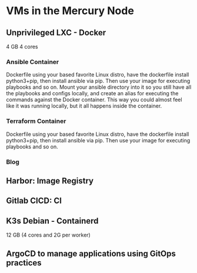 # VMs in the Mercury Node

## Unprivileged LXC - Docker
4 GB 4 cores

### Ansible Container
Dockerfile using your based favorite Linux distro, have the dockerfile install python3+pip, then install ansible via pip. Then use your image for executing playbooks and so on. Mount your ansible directory into it so you still have all the playbooks and configs locally, and create an alias for executing the commands against the Docker container. This way you could almost feel like it was running locally, but it all happens inside the container.

### Terraform Container
Dockerfile using your based favorite Linux distro, have the dockerfile install python3+pip, then install ansible via pip. Then use your image for executing playbooks and so on.

### Blog

## Harbor: Image Registry

## Gitlab CICD: CI

## K3s Debian - Containerd
12 GB (4 cores and 2G per worker)

## ArgoCD to manage applications using GitOps practices
